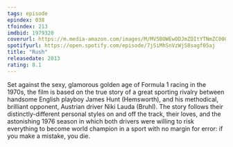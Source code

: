 ```yaml
---
tags: episode
epindex: 038
tfoindex: 213
imdbid: 1979320
coverurl: https://m.media-amazon.com/images/M/MV5BOWEwODJmZDItYTNmZC00OGM4LThlNDktOTQzZjIzMGQxODA4XkEyXkFqcGdeQXVyNjU0OTQ0OTY@._V1_SY300_CR0,0,202,300_.jpg
spotifyurl: https://open.spotify.com/episode/7jSiMhSnVzWjS8sagf05aj
title: "Rush"
releasedate: 2013
rating: 8.1
---
```


Set against the sexy, glamorous golden age of Formula 1 racing in the 1970s, the film is based on the true story of a great sporting rivalry between handsome English playboy James Hunt (Hemsworth), and his methodical, brilliant opponent, Austrian driver Niki Lauda (Bruhl). The story follows their distinctly-different personal styles on and off the track, their loves, and the astonishing 1976 season in which both drivers were willing to risk everything to become world champion in a sport with no margin for error: if you make a mistake, you die.